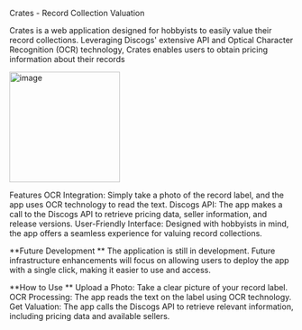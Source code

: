 Crates - Record Collection Valuation


Crates is a web application designed for hobbyists to easily value their record collections. Leveraging Discogs' extensive API and Optical Character Recognition (OCR) technology, Crates enables users to obtain pricing information about their records


<img width="196" alt="image" src="https://github.com/user-attachments/assets/c5aa8ceb-9395-4eb8-ada3-f77c7b6672b5">

Features
OCR Integration: Simply take a photo of the record label, and the app uses OCR technology to read the text.
Discogs API: The app makes a call to the Discogs API to retrieve pricing data, seller information, and release versions.
User-Friendly Interface: Designed with hobbyists in mind, the app offers a seamless experience for valuing record collections.

**Future Development
**
The application is still in development. Future infrastructure enhancements will focus on allowing users to deploy the app with a single click, making it easier to use and access.

**How to Use
**
Upload a Photo: Take a clear picture of your record label.
OCR Processing: The app reads the text on the label using OCR technology.
Get Valuation: The app calls the Discogs API to retrieve relevant information, including pricing data and available sellers.
